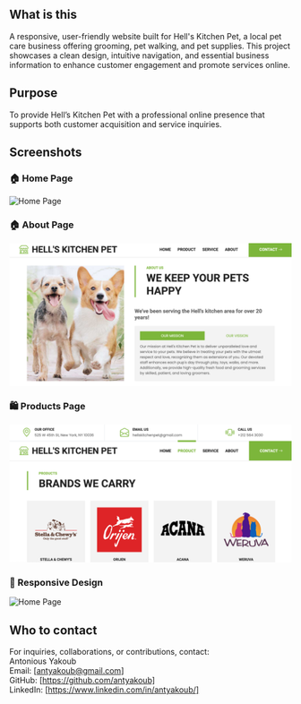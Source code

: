 
## What is this
A responsive, user-friendly website built for Hell's Kitchen Pet, a local pet care business offering grooming, pet walking, and pet supplies.
This project showcases a clean design, intuitive navigation, and essential business information to enhance customer engagement and promote services online.

## Purpose
To provide Hell’s Kitchen Pet with a professional online presence that supports both customer acquisition and service inquiries.

## Screenshots 
### 🏠 Home Page 
<img src="./assets/Hero.png" alt="Home Page" width="600"/>

### 🏠 About Page
<img src="./assets/About.png" alt="Home Page" width="600"/>

### 🛍️ Products Page
<img src="./assets/Products.png" alt="Home Page" width="600"/>

### 📱 Responsive Design
<img src="./assets/Servuces.mov" alt="Home Page" width="600"/>

## Who to contact

For inquiries, collaborations, or contributions, contact:<br>
Antonious Yakoub<br>
Email: [antyakoub@gmail.com]<br>
GitHub: [https://github.com/antyakoub]<br>
LinkedIn: [https://www.linkedin.com/in/antyakoub/]<br>
